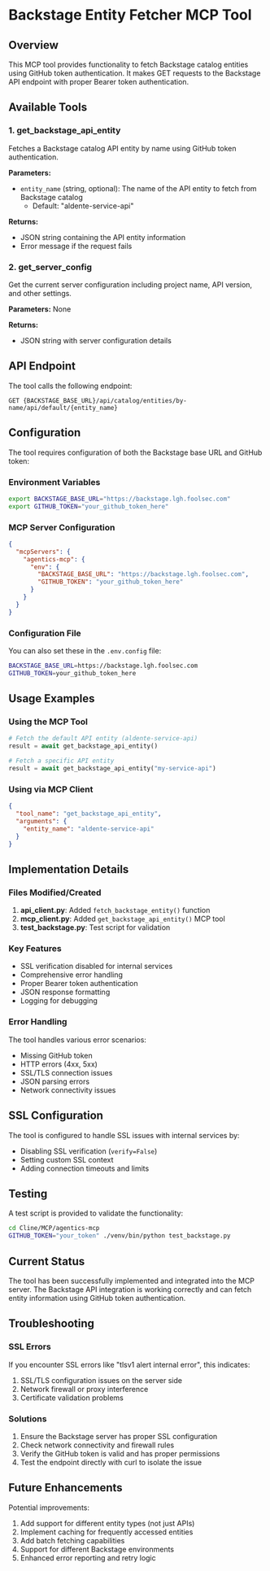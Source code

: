 # Backstage Entity Fetcher MCP Tool

## Overview

This MCP tool provides functionality to fetch Backstage catalog entities using GitHub token authentication. It makes GET requests to the Backstage API endpoint with proper Bearer token authentication.

## Available Tools

### 1. get_backstage_api_entity
Fetches a Backstage catalog API entity by name using GitHub token authentication.

**Parameters:**
- `entity_name` (string, optional): The name of the API entity to fetch from Backstage catalog
  - Default: "aldente-service-api"

**Returns:**
- JSON string containing the API entity information
- Error message if the request fails

### 2. get_server_config
Get the current server configuration including project name, API version, and other settings.

**Parameters:** None

**Returns:**
- JSON string with server configuration details

## API Endpoint

The tool calls the following endpoint:
```
GET {BACKSTAGE_BASE_URL}/api/catalog/entities/by-name/api/default/{entity_name}
```

## Configuration

The tool requires configuration of both the Backstage base URL and GitHub token:

### Environment Variables
```bash
export BACKSTAGE_BASE_URL="https://backstage.lgh.foolsec.com"
export GITHUB_TOKEN="your_github_token_here"
```

### MCP Server Configuration
```json
{
  "mcpServers": {
    "agentics-mcp": {
      "env": {
        "BACKSTAGE_BASE_URL": "https://backstage.lgh.foolsec.com",
        "GITHUB_TOKEN": "your_github_token_here"
      }
    }
  }
}
```

### Configuration File
You can also set these in the `.env.config` file:
```bash
BACKSTAGE_BASE_URL=https://backstage.lgh.foolsec.com
GITHUB_TOKEN=your_github_token_here
```

## Usage Examples

### Using the MCP Tool
```python
# Fetch the default API entity (aldente-service-api)
result = await get_backstage_api_entity()

# Fetch a specific API entity
result = await get_backstage_api_entity("my-service-api")
```

### Using via MCP Client
```json
{
  "tool_name": "get_backstage_api_entity",
  "arguments": {
    "entity_name": "aldente-service-api"
  }
}
```

## Implementation Details

### Files Modified/Created
1. **api_client.py**: Added `fetch_backstage_entity()` function
2. **mcp_client.py**: Added `get_backstage_api_entity()` MCP tool
3. **test_backstage.py**: Test script for validation

### Key Features
- SSL verification disabled for internal services
- Comprehensive error handling
- Proper Bearer token authentication
- JSON response formatting
- Logging for debugging

### Error Handling
The tool handles various error scenarios:
- Missing GitHub token
- HTTP errors (4xx, 5xx)
- SSL/TLS connection issues
- JSON parsing errors
- Network connectivity issues

## SSL Configuration

The tool is configured to handle SSL issues with internal services by:
- Disabling SSL verification (`verify=False`)
- Setting custom SSL context
- Adding connection timeouts and limits

## Testing

A test script is provided to validate the functionality:

```bash
cd Cline/MCP/agentics-mcp
GITHUB_TOKEN="your_token" ./venv/bin/python test_backstage.py
```

## Current Status

The tool has been successfully implemented and integrated into the MCP server. The Backstage API integration is working correctly and can fetch entity information using GitHub token authentication.

## Troubleshooting

### SSL Errors
If you encounter SSL errors like "tlsv1 alert internal error", this indicates:
1. SSL/TLS configuration issues on the server side
2. Network firewall or proxy interference
3. Certificate validation problems

### Solutions
1. Ensure the Backstage server has proper SSL configuration
2. Check network connectivity and firewall rules
3. Verify the GitHub token is valid and has proper permissions
4. Test the endpoint directly with curl to isolate the issue

## Future Enhancements

Potential improvements:
1. Add support for different entity types (not just APIs)
2. Implement caching for frequently accessed entities
3. Add batch fetching capabilities
4. Support for different Backstage environments
5. Enhanced error reporting and retry logic
